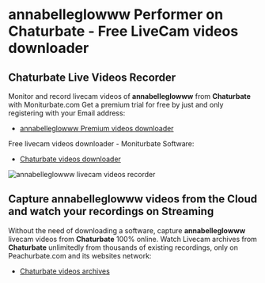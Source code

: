 # annabelleglowww Performer on Chaturbate - Free LiveCam videos downloader

## Chaturbate Live Videos Recorder

Monitor and record livecam videos of **annabelleglowww** from **Chaturbate** with Moniturbate.com
Get a premium trial for free by just and only registering with your Email address:
* [annabelleglowww Premium videos downloader](https://moniturbate.com/request-demo-licence-key.html)

Free livecam videos downloader - Moniturbate Software:
* [Chaturbate videos downloader](https://moniturbate.com/moniturbate-download-software.html)

![annabelleglowww livecam videos recorder](https://peachurnet.com/templates/moniturbate-software.png)


## Capture annabelleglowww videos from the Cloud and watch your recordings on Streaming

Without the need of downloading a software, capture **annabelleglowww** livecam videos from **Chaturbate** 100% online.
Watch Livecam archives from **Chaturbate** unlimitedly from thousands of existing recordings, only on Peachurbate.com and its websites network:
* [Chaturbate videos archives](https://peachurnet.com/)